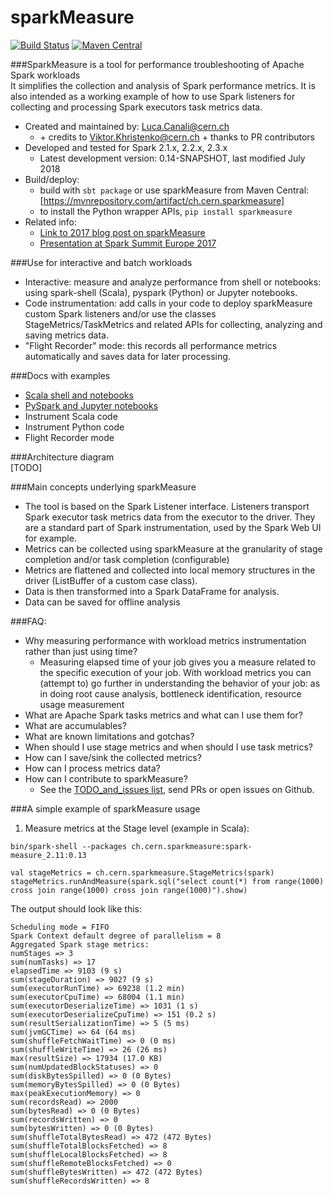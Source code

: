 # sparkMeasure

[![Build Status](https://travis-ci.org/LucaCanali/sparkMeasure.svg?branch=master)](https://travis-ci.org/LucaCanali/sparkMeasure)
[![Maven Central](https://maven-badges.herokuapp.com/maven-central/ch.cern.sparkmeasure/spark-measure_2.11/badge.svg)](https://maven-badges.herokuapp.com/maven-central/ch.cern.sparkmeasure/spark-measure_2.11)

###SparkMeasure is a tool for performance troubleshooting of Apache Spark workloads  
It simplifies the collection and analysis of Spark performance metrics. 
It is also intended as a working example of how to use Spark listeners for collecting and processing 
Spark executors task metrics data.
 * Created and maintained by: Luca.Canali@cern.ch 
   * \+ credits to Viktor.Khristenko@cern.ch + thanks to PR contributors
 * Developed and tested for Spark 2.1.x, 2.2.x, 2.3.x
   * Latest development version: 0.14-SNAPSHOT, last modified July 2018
 * Build/deploy: 
   - build with `sbt package` or use sparkMeasure from Maven Central: [https://mvnrepository.com/artifact/ch.cern.sparkmeasure]    
   - to install the Python wrapper APIs, `pip install sparkmeasure`
 * Related info:
   - [Link to 2017 blog post on sparkMeasure](http://db-blog.web.cern.ch/blog/luca-canali/2017-03-measuring-apache-spark-workload-metrics-performance-troubleshooting)
   - [Presentation at Spark Summit Europe 2017](https://spark-summit.org/eu-2017/events/apache-spark-performance-troubleshooting-at-scale-challenges-tools-and-methodologies/)  
    
###Use for interactive and batch workloads
 * Interactive: measure and analyze performance from shell or notebooks: using spark-shell (Scala), pyspark (Python) or Jupyter notebooks.
 * Code instrumentation: add calls in your code to deploy sparkMeasure custom Spark listeners and/or use the
 classes StageMetrics/TaskMetrics and related APIs for collecting, analyzing and saving metrics data.
 * "Flight Recorder" mode: this records all performance metrics automatically and saves data for later processing.

###Docs with examples
  - [Scala shell and notebooks](docs/Scala_shell_and_notebooks.md)
  - [PySpark and Jupyter notebooks](docs/Python_shell_and_Jupyter.md)
  - Instrument Scala code
  - Instrument Python code
  - Flight Recorder mode

###Architecture diagram  
[TODO]

###Main concepts underlying sparkMeasure  
* The tool is based on the Spark Listener interface. Listeners transport Spark executor task metrics data from the executor to the driver.
  They are a standard part of Spark instrumentation, used by the Spark Web UI for example.     
* Metrics can be collected using sparkMeasure at the granularity of stage completion and/or task completion 
 (configurable)
* Metrics are flattened and collected into local memory structures in the driver (ListBuffer of a custom case class).   
* Data is then transformed into a Spark DataFrame for analysis.  
* Data can be saved for offline analysis

###FAQ:   
  - Why measuring performance with workload metrics instrumentation rather than just using time?
    - Measuring elapsed time of your job gives you a measure related to the specific execution of your job.
      With workload metrics you can (attempt to) go further in understanding the behavior of your job:
      as in doing root cause analysis, bottleneck identification, resource usage measurement 
  - What are Apache Spark tasks metrics and what can I use them for?
  - What are accumulables?
  - What are known limitations and gotchas?
  - When should I use stage metrics and when should I use task metrics?
  - How can I save/sink the collected metrics?
  - How can I process metrics data?
  - How can I contribute to sparkMeasure?
    - See the [TODO_and_issues list](docs/TODO_and_issues.md), send PRs or open issues on Github.

###A simple example of sparkMeasure usage
 
1. Measure metrics at the Stage level (example in Scala):
```
bin/spark-shell --packages ch.cern.sparkmeasure:spark-measure_2.11:0.13

val stageMetrics = ch.cern.sparkmeasure.StageMetrics(spark) 
stageMetrics.runAndMeasure(spark.sql("select count(*) from range(1000) cross join range(1000) cross join range(1000)").show)
```

The output should look like this:
```
Scheduling mode = FIFO
Spark Context default degree of parallelism = 8
Aggregated Spark stage metrics:
numStages => 3
sum(numTasks) => 17
elapsedTime => 9103 (9 s)
sum(stageDuration) => 9027 (9 s)
sum(executorRunTime) => 69238 (1.2 min)
sum(executorCpuTime) => 68004 (1.1 min)
sum(executorDeserializeTime) => 1031 (1 s)
sum(executorDeserializeCpuTime) => 151 (0.2 s)
sum(resultSerializationTime) => 5 (5 ms)
sum(jvmGCTime) => 64 (64 ms)
sum(shuffleFetchWaitTime) => 0 (0 ms)
sum(shuffleWriteTime) => 26 (26 ms)
max(resultSize) => 17934 (17.0 KB)
sum(numUpdatedBlockStatuses) => 0
sum(diskBytesSpilled) => 0 (0 Bytes)
sum(memoryBytesSpilled) => 0 (0 Bytes)
max(peakExecutionMemory) => 0
sum(recordsRead) => 2000
sum(bytesRead) => 0 (0 Bytes)
sum(recordsWritten) => 0
sum(bytesWritten) => 0 (0 Bytes)
sum(shuffleTotalBytesRead) => 472 (472 Bytes)
sum(shuffleTotalBlocksFetched) => 8
sum(shuffleLocalBlocksFetched) => 8
sum(shuffleRemoteBlocksFetched) => 0
sum(shuffleBytesWritten) => 472 (472 Bytes)
sum(shuffleRecordsWritten) => 8
```
  